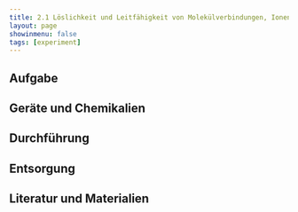 ```yaml
---
title: 2.1 Löslichkeit und Leitfähigkeit von Molekülverbindungen, Ionensubstanzen und Metallen
layout: page
showinmenu: false
tags: [experiment]
---
```


## Aufgabe

## Geräte und Chemikalien

## Durchführung

## Entsorgung

## Literatur und Materialien
